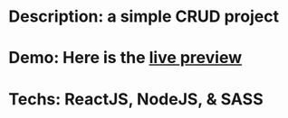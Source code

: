 # Description: a simple CRUD project
# <p> Demo: Here is the <a href=""> live preview </a></p>
# <p>Techs: ReactJS, NodeJS, & SASS</p>
